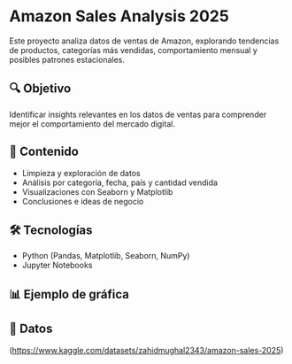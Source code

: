 
# Amazon Sales Analysis 2025

Este proyecto analiza datos de ventas de Amazon, explorando tendencias de productos, categorías más vendidas, comportamiento mensual y posibles patrones estacionales.

## 🔍 Objetivo

Identificar insights relevantes en los datos de ventas para comprender mejor el comportamiento del mercado digital.

## 📁 Contenido

- Limpieza y exploración de datos
- Análisis por categoría, fecha, país y cantidad vendida
- Visualizaciones con Seaborn y Matplotlib
- Conclusiones e ideas de negocio

## 🛠️ Tecnologías

- Python (Pandas, Matplotlib, Seaborn, NumPy)
- Jupyter Notebooks

## 📊 Ejemplo de gráfica



## 📎 Datos

(https://www.kaggle.com/datasets/zahidmughal2343/amazon-sales-2025)

